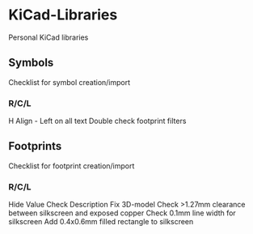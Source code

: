 # KiCad-Libraries
 Personal KiCad libraries

## Symbols
Checklist for symbol creation/import
### R/C/L
H Align - Left on all text
Double check footprint filters

## Footprints
Checklist for footprint creation/import
### R/C/L
Hide Value
Check Description
Fix 3D-model
Check >1.27mm clearance between silkscreen and exposed copper
Check 0.1mm line width for silkscreen
Add 0.4x0.6mm filled rectangle to silkscreen